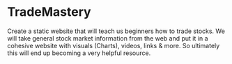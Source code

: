 # TradeMastery

Create a static website that will teach us beginners how to trade stocks. We will take general stock market information from the web and put it in a cohesive website with visuals (Charts), videos, links & more. So ultimately this will end up becoming a very helpful resource.
